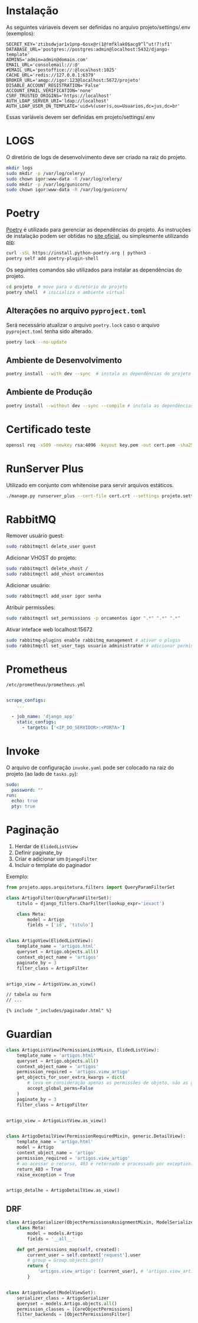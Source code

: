 Instalação
==========

As seguintes váriaveis devem ser definidas no arquivo projeto/settings/.env (exemplos):

    SECRET_KEY='ztibsdwjar1v1pnp-6osx@r(1@!mfklak0$acg9^l^ut!7!sf1'
    DATABASE_URL='postgres://postgres:admin@localhost:5432/django-template'
    ADMINS='admin=admin@domain.com'
    EMAIL_URL='consolemail://:@'
    #EMAIL_URL='postoffice://:@localhost:1025'
    CACHE_URL='redis://127.0.0.1:6379'
    BROKER_URL='amqp://igor:123@localhost:5672/projeto'
    DISABLE_ACCOUNT_REGISTRATION='False'
    ACCOUNT_EMAIL_VERIFICATION='none'
    CSRF_TRUSTED_ORIGINS='https://localhost'
    AUTH_LDAP_SERVER_URI='ldap://localhost'
    AUTH_LDAP_USER_DN_TEMPLATE='uid=%(user)s,ou=Usuarios,dc=jus,dc=br'

Essas variáveis devem ser definidas em projeto/settings/.env

LOGS
====

O diretório de logs de desenvolvimento deve ser criado na raiz do projeto.

```bash
mkdir logs
sudo mkdir -p /var/log/celery/
sudo chown igor:www-data -R /var/log/celery/
sudo mkdir -p /var/log/gunicorn/
sudo chown igor:www-data -R /var/log/gunicorn/
```

Poetry
======

[Poetry](https://python-poetry.org/) é utilizado para gerenciar as dependências do projeto. As instruções de
instalação podem ser obtidas no [site oficial](https://python-poetry.org/docs/#installing-with-pipx), ou
simplesmente utilizando [pip](https://pip.pypa.io/en/stable/):

```bash
curl -sSL https://install.python-poetry.org | python3 -
poetry self add poetry-plugin-shell
```

Os seguintes comandos são utilizados para instalar as dependências do projeto.

```bash
cd projeto  # move para o diretório do projeto
poetry shell  # inicializa o ambiente virtual
```

Alterações no arquivo ``pyproject.toml``
----------------------------------------

Será necessário atualizar o arquivo ``poetry.lock`` caso o arquivo ``pyproject.toml`` tenha sido  alterado. 

```bash
poetry lock --no-update
```

Ambiente de Desenvolvimento
---------------------------

```bash
poetry install --with dev --sync  # instala as dependências do projeto incluindo as de desenvolvimento
```

Ambiente de Produção
--------------------

```bash
poetry install --without dev --sync --compile # instala as dependências do projeto excluindo as de desenvolvimento
```

Certificado teste
=================

```bash
openssl req -x509 -newkey rsa:4096 -keyout key.pem -out cert.pem -sha256 -days 365
```

RunServer Plus
==============

Utilizado em conjunto com whitenoise para servir arquivos estáticos.


```bash
./manage.py runserver_plus --cert-file cert.crt --settings projeto.settings.whitenoise 0.0.0.0:8000
```

RabbitMQ
========

Remover usuário guest:

```bash
sudo rabbitmqctl delete_user guest
```

Adicionar VHOST do projeto:

```bash
sudo rabbitmqctl delete_vhost /
sudo rabbitmqctl add_vhost orcamentos
```

Adicionar usuário:

```bash
sudo rabbitmqctl add_user igor senha
```

Atribuir permissões:

```bash
sudo rabbitmqctl set_permissions -p orcamentos igor ".*" ".*" ".*"
```

Ativar inteface web localhost:15672

```bash
sudo rabbitmq-plugins enable rabbitmq_management # ativar o plugin
sudo rabbitmqctl set_user_tags usuario administrator # adicionar permissão ao usuário
```

Prometheus
==========

``/etc/prometheus/prometheus.yml``

```yml

scrape_configs:
    ...

  - job_name: 'django_app'
    static_configs:
      - targets: ['<IP_DO_SERVIDOR>:<PORTA>']
```

Invoke
======

O arquivo de configuração ``invoke.yaml`` pode ser colocado na raiz do projeto (ao lado de ``tasks.py``):

```yml
sudo:
  password: ""
run:
  echo: true
  pty: true
```

Paginação
=========

1. Herdar de ``ElidedListView``
2. Definir paginate_by
3. Criar e adicionar um ``DjangoFilter``
4. Incluir o template do paginador

Exemplo:

```python
from projeto.apps.arquitetura.filters import QueryParamFilterSet

class ArtigoFilter(QueryParamFilterSet):
    titulo = django_filters.CharFilter(lookup_expr='iexact')

    class Meta:
        model = Artigo
        fields = ['id', 'titulo']


class ArtigoView(ElidedListView):
    template_name = 'artigos.html'
    queryset = Artigo.objects.all()
    context_object_name = 'artigos'
    paginate_by = 3
    filter_class = ArtigoFilter


artigo_view = ArtigoView.as_view()
```

```html
// tabela ou form
// ...

{% include "_includes/paginador.html" %}
```

Guardian
========

```python
class ArtigoListView(PermissionListMixin, ElidedListView):
    template_name = 'artigos.html'
    queryset = Artigo.objects.all()
    context_object_name = 'artigos'
    permission_required = 'artigos.view_artigo'
    get_objects_for_user_extra_kwargs = dict(
        # leva em consideração apenas as permissões de objeto, não as globais (lista filtrada).
        accept_global_perms=False
    )
    paginate_by = 3
    filter_class = ArtigoFilter


artigo_view = ArtigoListView.as_view()


class ArtigoDetailView(PermissionRequiredMixin, generic.DetailView):
    template_name = 'artigo.html'
    model = Artigo
    context_object_name = 'artigo'
    permission_required = 'artigos.view_artigo'
    # ao acessar o recurso, 403 é retornado e processado por exception.
    return_403 = True
    raise_exception = True


artigo_detalhe = ArtigoDetailView.as_view()
```

DRF
---

```python
class ArtigoSerializer(ObjectPermissionsAssignmentMixin, ModelSerializer):
    class Meta:
        model = models.Artigo
        fields = '__all__'

    def get_permissions_map(self, created):
        current_user = self.context['request'].user
        # group = Group.objects.get()
        return {
            'artigos.view_artigo': [current_user], # 'artigos.view_artigo': [current_user, group],
        }


class ArtigoViewSet(ModelViewSet):
    serializer_class = ArtigoSerializer
    queryset = models.Artigo.objects.all()
    permission_classes = [CoreObjectPermissions]
    filter_backends = [ObjectPermissionsFilter]
```
